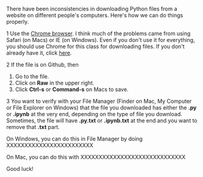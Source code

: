 There have been inconsistencies in downloading Python files from a website on different people's computers. Here's
how we can do things properly. 

1 Use the [Chrome browser](https://www.google.com/chrome/browser/desktop/). I think much of the problems
came from using Safari (on Macs) or IE (on Windows). Even if you don't use it for everything, you should use
Chrome for this class for downloading files. If you don't already have it, click [here](https://www.google.com/chrome/browser/desktop/).

2 If the file is on Github, then
  1. Go to the file.
  1. Click on **Raw** in the upper right.
  1. Click **Ctrl-s** or **Command-s** on Macs to save.

3 You want to verify with your File Manager (Finder on Mac, My Computer or File Explorer on Windows) that the file you downloaded has either the **.py** or **.ipynb** at the very end, depending on the type of file you download. Sometimes, the file will have **.py.txt** or **.ipynb.txt** at the end and you want to remove that **.txt** part. 

On Windows, you can do this in File Manager by doing XXXXXXXXXXXXXXXXXXXXXXXX

On Mac, you can do this with XXXXXXXXXXXXXXXXXXXXXXXXXXXXX

Good luck!
